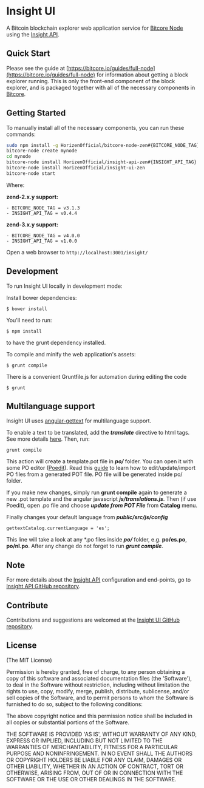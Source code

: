 # Insight UI

A Bitcoin blockchain explorer web application service for [Bitcore Node](https://github.com/bitpay/bitcore-node) using the [Insight API](https://github.com/HorizenOfficial/insight-api-zen).

## Quick Start

Please see the guide at [https://bitcore.io/guides/full-node](https://bitcore.io/guides/full-node) for information about getting a block explorer running. This is only the front-end component of the block explorer, and is packaged together with all of the necessary components in [Bitcore](https://github.com/bitpay/bitcore).

## Getting Started

To manually install all of the necessary components, you can run these commands:

```bash
sudo npm install -g HorizenOfficial/bitcore-node-zen#{BITCORE_NODE_TAG} --unsafe
bitcore-node create mynode
cd mynode
bitcore-node install HorizenOfficial/insight-api-zen#{INSIGHT_API_TAG}
bitcore-node install HorizenOfficial/insight-ui-zen
bitcore-node start
```
Where:

**zend-2.x.y support:**
```
- BITCORE_NODE_TAG = v3.1.3
- INSIGHT_API_TAG = v0.4.4
```
**zend-3.x.y support:**
```
- BITCORE_NODE_TAG = v4.0.0
- INSIGHT_API_TAG = v1.0.0
```


Open a web browser to `http://localhost:3001/insight/`

## Development

To run Insight UI locally in development mode:

Install bower dependencies:

```
$ bower install
```

You'll need to run:

```
$ npm install
```

to have the grunt dependency installed.

To compile and minify the web application's assets:

```
$ grunt compile
```

There is a convenient Gruntfile.js for automation during editing the code

```
$ grunt
```

## Multilanguage support

Insight UI uses [angular-gettext](http://angular-gettext.rocketeer.be) for multilanguage support.

To enable a text to be translated, add the ***translate*** directive to html tags. See more details [here](http://angular-gettext.rocketeer.be/dev-guide/annotate/). Then, run:

```
grunt compile
```

This action will create a template.pot file in ***po/*** folder. You can open it with some PO editor ([Poedit](http://poedit.net)). Read this [guide](http://angular-gettext.rocketeer.be/dev-guide/translate/) to learn how to edit/update/import PO files from a generated POT file. PO file will be generated inside po/ folder.

If you make new changes, simply run **grunt compile** again to generate a new .pot template and the angular javascript ***js/translations.js***. Then (if use Poedit), open .po file and choose ***update from POT File*** from **Catalog** menu.

Finally changes your default language from ***public/src/js/config***

```
gettextCatalog.currentLanguage = 'es';
```

This line will take a look at any *.po files inside ***po/*** folder, e.g.
**po/es.po**, **po/nl.po**. After any change do not forget to run ***grunt
compile***.


## Note

For more details about the [Insight API](https://github.com/HorizenOfficial/insight-api-zen) configuration and end-points, go to [Insight API GitHub repository](https://github.com/HorizenOfficial/insight-api-zen).

## Contribute

Contributions and suggestions are welcomed at the [Insight UI GitHub repository](https://github.com/HorizenOfficial/insight-ui-zen).


## License
(The MIT License)

Permission is hereby granted, free of charge, to any person obtaining
a copy of this software and associated documentation files (the
'Software'), to deal in the Software without restriction, including
without limitation the rights to use, copy, modify, merge, publish,
distribute, sublicense, and/or sell copies of the Software, and to
permit persons to whom the Software is furnished to do so, subject to
the following conditions:

The above copyright notice and this permission notice shall be
included in all copies or substantial portions of the Software.

THE SOFTWARE IS PROVIDED 'AS IS', WITHOUT WARRANTY OF ANY KIND,
EXPRESS OR IMPLIED, INCLUDING BUT NOT LIMITED TO THE WARRANTIES OF
MERCHANTABILITY, FITNESS FOR A PARTICULAR PURPOSE AND NONINFRINGEMENT.
IN NO EVENT SHALL THE AUTHORS OR COPYRIGHT HOLDERS BE LIABLE FOR ANY
CLAIM, DAMAGES OR OTHER LIABILITY, WHETHER IN AN ACTION OF CONTRACT,
TORT OR OTHERWISE, ARISING FROM, OUT OF OR IN CONNECTION WITH THE
SOFTWARE OR THE USE OR OTHER DEALINGS IN THE SOFTWARE.
